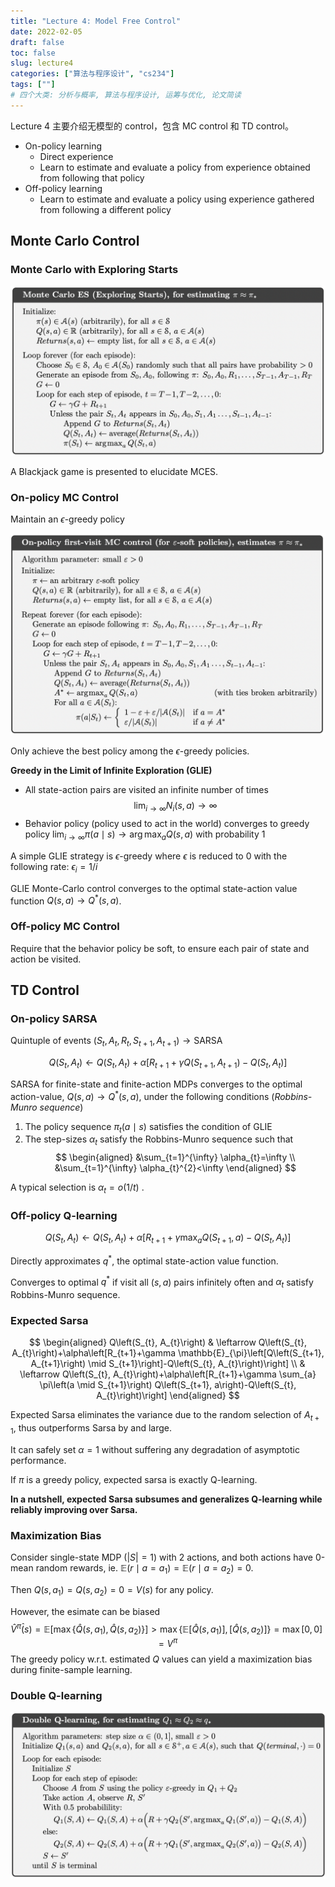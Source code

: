 ```yaml
---
title: "Lecture 4: Model Free Control"
date: 2022-02-05
draft: false
toc: false
slug: lecture4
categories: ["算法与程序设计", "cs234"]
tags: [""]
# 四个大类: 分析与概率, 算法与程序设计, 运筹与优化, 论文简读
---
```


Lecture 4 主要介绍无模型的 control，包含 MC control 和 TD control。




- On-policy learning
  - Direct experience
  - Learn to estimate and evaluate a policy from experience obtained from following that policy
- Off-policy learning
  - Learn to estimate and evaluate a policy using experience gathered from following a different policy



## Monte Carlo Control

### Monte Carlo with Exploring Starts

<img src="../figures/lecture4/mces.png" alt="" style="zoom:67%;" />



A Blackjack game is presented to elucidate MCES.



### On-policy MC Control

Maintain an $\epsilon$-greedy policy

<img src="../figures/lecture4/mc-onpolicy.png" alt="" style="zoom:67%;" />

Only achieve the best policy among the $\epsilon$-greedy policies.



**Greedy in the Limit of Infinite Exploration (GLIE)**

- All state-action pairs are visited an infinite number of times
$$
\lim _{i \rightarrow \infty} N_{i}(s, a) \rightarrow \infty
$$
- Behavior policy (policy used to act in the world) converges to greedy policy
$\lim _{i \rightarrow \infty} \pi(a \mid s) \rightarrow \arg \max _{a} Q(s, a)$ with probability 1

A simple GLIE strategy is $\epsilon$-greedy where $\epsilon$ is reduced to 0 with the following rate: $\epsilon_{i}=1 / i$

GLIE Monte-Carlo control converges to the optimal state-action value function $Q(s, a) \to Q^\ast(s, a)$.



### Off-policy MC Control

Require that the behavior policy be soft, to ensure each pair of state and action be visited.




## TD Control

### On-policy SARSA

Quintuple of events $(S_t, A_t, R_t, S_{t+1}, A_{t+1}) \to \text{SARSA}$  

$$
Q\left(S_{t}, A_{t}\right) \leftarrow Q\left(S_{t}, A_{t}\right)+\alpha\left[R_{t+1}+\gamma Q\left(S_{t+1}, A_{t+1}\right)-Q\left(S_{t}, A_{t}\right)\right]
$$

SARSA for finite-state and finite-action MDPs converges to the optimal action-value, $Q(s, a) \rightarrow Q^{*}(s, a)$, under the following conditions (*Robbins-Munro sequence*)

1. The policy sequence $\pi_{t}(a \mid s)$ satisfies the condition of GLIE
2. The step-sizes $\alpha_{t}$ satisfy the Robbins-Munro sequence such that
  $$
  \begin{aligned}
  &\sum_{t=1}^{\infty} \alpha_{t}=\infty \\
  &\sum_{t=1}^{\infty} \alpha_{t}^{2}<\infty
  \end{aligned}
  $$

A typical selection is $\alpha_t = o(1/t)$ .



### Off-policy Q-learning

$$
Q\left(S_{t}, A_{t}\right) \leftarrow Q\left(S_{t}, A_{t}\right)+\alpha\left[R_{t+1}+\gamma \max _{a} Q\left(S_{t+1}, a\right)-Q\left(S_{t}, A_{t}\right)\right]
$$

Directly approximates $q^\ast$, the optimal state-action value function.

Converges to optimal $q^\ast$ if visit all $(s, a)$ pairs infinitely often and $\alpha_t$ satisfy Robbins-Munro sequence. 



### Expected Sarsa

$$
\begin{aligned}
Q\left(S_{t}, A_{t}\right) & \leftarrow Q\left(S_{t}, A_{t}\right)+\alpha\left[R_{t+1}+\gamma \mathbb{E}_{\pi}\left[Q\left(S_{t+1}, A_{t+1}\right) \mid S_{t+1}\right]-Q\left(S_{t}, A_{t}\right)\right] \\
& \leftarrow Q\left(S_{t}, A_{t}\right)+\alpha\left[R_{t+1}+\gamma \sum_{a} \pi\left(a \mid S_{t+1}\right) Q\left(S_{t+1}, a\right)-Q\left(S_{t}, A_{t}\right)\right]
\end{aligned}
$$

Expected Sarsa eliminates the variance due to the random selection of $A_{t+1}$, thus outperforms Sarsa by and large.

It can safely set $\alpha=1$ without suffering any degradation of asymptotic performance.

If $\pi$ is a greedy policy, expected sarsa is exactly Q-learning.

**In a nutshell, expected Sarsa subsumes and generalizes Q-learning while reliably improving over Sarsa.**



### Maximization Bias

Consider single-state MDP $(|S|=1)$ with 2 actions, and both actions have 0-mean random rewards, ie. $\mathbb{E}\left(r \mid a=a_{1}\right)=\mathbb{E}\left(r \mid a=a_{2}\right)=0$.

Then $Q\left(s, a_{1}\right)=Q\left(s, a_{2}\right)=0=V(s)$ for any policy.

However, the esimate can be biased
$$
\hat{V}^{\hat{\pi}}(s)=\mathbb{E}\left[\max \{ \hat{Q}\left(s, a_{1}\right), \hat{Q}\left(s, a_{2}\right)\} \right] > \max \left\{ \mathbb{E}\left[\hat{Q}\left(s, a_{1}\right)\right],\left[\hat{Q}\left(s, a_{2}\right)\right]\right\} =\max [0,0]=V^{\pi}
$$
The greedy policy w.r.t. estimated $Q$ values can yield a maximization bias during finite-sample learning.





### Double Q-learning

<img src="../figures/lecture4/image-20220305161630917.png" alt="" style="zoom:50%;" />





